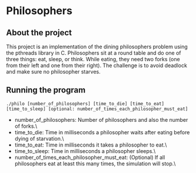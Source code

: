 # Philosophers
## About the project
  This project is an implementation of the dining philosophers problem using the pthreads library in C.
  Philosophers sit at a round table and do one of three things: eat, sleep, or think. While eating, they need two forks (one from their left and one from their right).
  The challenge is to avoid deadlock and make sure no philosopher starves.
## Running the program
  ```
  ./philo [number_of_philosophers] [time_to_die] [time_to_eat] [time_to_sleep] [optional: number_of_times_each_philosopher_must_eat]
  ```
  - number_of_philosophers: Number of philosophers and also the number of forks.\
  - time_to_die: Time in milliseconds a philosopher waits after eating before dying of starvation.\
  - time_to_eat: Time in milliseconds it takes a philosopher to eat.\
  - time_to_sleep: Time in milliseconds a philosopher sleeps.\
  - number_of_times_each_philosopher_must_eat: (Optional) If all philosophers eat at least this many times, the simulation will stop.\
